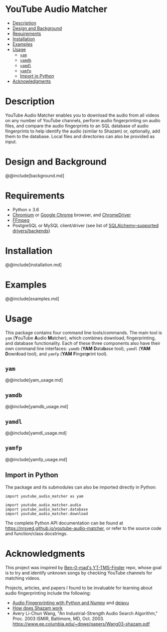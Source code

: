 # YouTube Audio Matcher

* [Description](#description)
* [Design and Background](#background)
* [Requirements](#requirements)
* [Installation](#installation)
* [Examples](#examples)
* [Usage](#usage)
  * [`yam`](#yam-usage)
  * [`yamdb`](#yamdb-usage)
  * [`yamdl`](#yamdl-usage)
  * [`yamfp`](#yamfp-usage)
  * [Import in Python](#import)
* [Acknowledgments](#acknowledgments)

# <span id="description">Description</span>

YouTube Audio Matcher enables you to download the audio from all videos on
any number of YouTube channels, perform audio fingerprinting on audio files,
and compare the audio fingerprints to an SQL database of audio fingerprints
to help identify the audio (similar to Shazam) or, optionally, add them to the
database. Local files and directories can also be provided as input.


# <span id="background">Design and Background</span>

@@include[background.md]


# <span id="requirements">Requirements</span>
* Python &ge; 3.6
* [Chromium](https://www.chromium.org) or
  [Google Chrome](https://www.google.com/chrome/) browser, and
  [ChromeDriver](http://chromedriver.chromium.org/home)
* [FFmpeg](https://ffmpeg.org/download.html)
* PostgreSQL or MySQL client/driver (see list of
  [SQLAlchemy–supported drivers/backends](https://docs.sqlalchemy.org/en/13/core/engines.html))


# <span id="installation">Installation</span>

@@include[installation.md]


# <span id="examples">Examples</span>

@@include[examples.md]


# <span id="usage">Usage</span>

This package contains four command line tools/commands. The main tool is
`yam` (**Y**ouTube **A**udio **M**atcher), which combines download,
fingerprinting, and database functionality. Each of these three components
also have their own command line interfaces: `yamdb` (**YAM** **D**ata**b**ase
tool), `yamdl` (**YAM** **D**own**l**oad tool), and `yamfp`
(**YAM** **F**inger**p**rint tool).


## <span id="yam-usage">`yam`</span>

@@include[yam_usage.md]


## <span id="yamdb-usage">`yamdb`</span>

@@include[yamdb_usage.md]


## <span id="yamdl-usage">`yamdl`</span>

@@include[yamdl_usage.md]


## <span id="yamfp-usage">`yamfp`</span>

@@include[yamfp_usage.md]


## <span id="import">Import in Python</span>
The package and its submodules can also be imported directly in Python:

```
import youtube_audio_matcher as yam

import youtube_audio_matcher.audio
import youtube_audio_matcher.database
import youtube_audio_matcher.download
```

The complete Python API documentation can be found at
https://nrsyed.github.io/youtube-audio-matcher, or refer to the source code
and function/class docstrings.


# <span id="acknowledgments">Acknowledgments</span>
This project was inspired by
[Ben-0-mad's YT-TMS-Finder](https://github.com/Ben-0-mad/YT-TMS-Finder) repo,
whose goal is to try and identify unknown songs by checking YouTube channels
for matching videos.

Projects, articles, and papers I found to be invaluable for learning about
audio fingerprinting include the following:
* [Audio Fingerprinting with Python and Numpy](https://willdrevo.com/fingerprinting-and-audio-recognition-with-python/) and [dejavu](https://github.com/worldveil/dejavu)
* [How does Shazam work](http://coding-geek.com/how-shazam-works/)
* Avery Li-Chun Wang, "An Industrial-Strength Audio Search Algorithm,"
Proc. 2003 ISMIR, Baltimore, MD, Oct. 2003.
https://www.ee.columbia.edu/~dpwe/papers/Wang03-shazam.pdf
